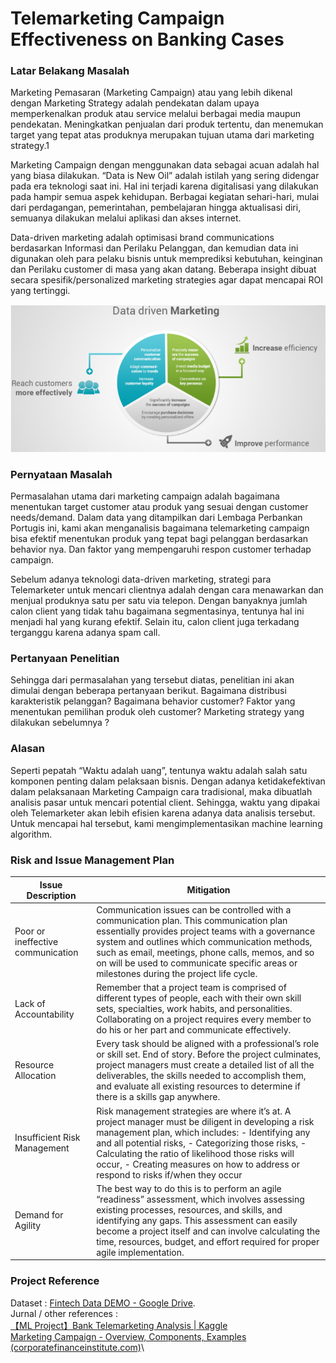 # Telemarketing Campaign Effectiveness on Banking Cases

### Latar Belakang Masalah
Marketing Pemasaran (Marketing Campaign) atau yang lebih dikenal dengan Marketing Strategy adalah pendekatan dalam upaya memperkenalkan produk atau service melalui berbagai media maupun pendekatan. Meningkatkan penjualan dari produk tertentu, dan menemukan target yang tepat atas produknya merupakan tujuan utama dari marketing strategy.1

Marketing Campaign dengan menggunakan data sebagai acuan adalah hal yang biasa dilakukan. “Data is New Oil” adalah istilah yang sering didengar pada era teknologi saat ini. Hal ini terjadi karena digitalisasi yang dilakukan pada hampir semua aspek kehidupan. Berbagai
kegiatan sehari-hari, mulai dari perdagangan, pemerintahan, pembelajaran hingga aktualisasi
diri, semuanya dilakukan melalui aplikasi dan akses internet. 

Data-driven marketing adalah optimisasi brand communications berdasarkan Informasi dan Perilaku Pelanggan, dan kemudian data ini digunakan oleh para pelaku bisnis untuk memprediksi kebutuhan, keinginan dan Perilaku customer di masa yang akan datang. Beberapa insight dibuat secara spesifik/personalized marketing strategies agar dapat mencapai ROI yang tertinggi. 

![Data Driven Marketing](https://github.com/annisanazi/telemarketing-effectiveness-ml/blob/main/dd.png)

### Pernyataan Masalah
Permasalahan utama dari marketing campaign adalah bagaimana menentukan target customer atau produk yang sesuai dengan customer needs/demand. Dalam data yang ditampilkan dari Lembaga Perbankan Portugis ini, kami akan menganalisis bagaimana telemarketing campaign bisa efektif menentukan produk yang tepat bagi pelanggan berdasarkan behavior nya.
Dan faktor yang mempengaruhi respon customer terhadap campaign.

Sebelum adanya teknologi data-driven marketing, strategi para Telemarketer untuk mencari clientnya adalah dengan cara menawarkan dan menjual produknya satu per satu via telepon. Dengan banyaknya jumlah calon client yang tidak tahu bagaimana segmentasinya, tentunya hal ini menjadi hal yang kurang efektif. Selain itu, calon client juga terkadang terganggu karena adanya spam call. 

### Pertanyaan Penelitian 
Sehingga dari permasalahan yang tersebut diatas, penelitian ini akan dimulai dengan beberapa pertanyaan berikut.
Bagaimana distribusi karakteristik pelanggan?
Bagaimana behavior customer?
Faktor yang menentukan pemilihan produk oleh customer? 
Marketing strategy yang dilakukan sebelumnya ?

### Alasan
Seperti pepatah “Waktu adalah uang”, tentunya waktu adalah salah satu komponen penting dalam pelaksaan bisnis. Dengan adanya ketidakefektivan dalam pelaksanaan Marketing Campaign cara tradisional, maka dibuatlah analisis pasar untuk mencari potential client. Sehingga, waktu yang dipakai oleh Telemarketer akan lebih efisien karena adanya data analisis tersebut. Untuk mencapai hal tersebut, kami mengimplementasikan machine learning algorithm.

### Risk and Issue Management Plan
| Issue Description | Mitigation |
| --- | --- |
| Poor or ineffective communication | Communication issues can be controlled with a communication plan. This communication plan essentially provides project teams with a governance system and outlines which communication methods, such as email, meetings, phone calls, memos, and so on will be used to communicate specific areas or milestones during the project life cycle. |
| Lack of Accountability| Remember that a project team is comprised of different types of people, each with their own skill sets, specialties, work habits, and personalities. Collaborating on a project requires every member to do his or her part and communicate effectively. |
| Resource Allocation | Every task should be aligned with a professional’s role or skill set. End of story. Before the project culminates, project managers must create a detailed list of all the deliverables, the skills needed to accomplish them, and evaluate all existing resources to determine if there is a skills gap anywhere. |
| Insufficient Risk Management | Risk management strategies are where it’s at. A project manager must be diligent in developing a risk management plan, which includes: - Identifying any and all potential risks, - Categorizing those risks, - Calculating the ratio of likelihood those risks will occur, - Creating measures on how to address or respond to risks if/when they occur |
| Demand for Agility | The best way to do this is to perform an agile “readiness” assessment, which involves assessing existing processes, resources, and skills, and identifying any gaps. This assessment can easily become a project itself and can involve calculating the time, resources, budget, and effort required for proper agile implementation. |

### Project Reference
Dataset : [Fintech Data DEMO - Google Drive](https://drive.google.com/drive/folders/1r6wfAKFYVPlCrFYSMVESPYHpisrUs2Jm).\
Jurnal / other references : \
[【ML Project】Bank Telemarketing Analysis | Kaggle](https://www.kaggle.com/code/yufengsui/ml-project-bank-telemarketing-analysis)\
[Marketing Campaign - Overview, Components, Examples (corporatefinanceinstitute.com)](https://corporatefinanceinstitute.com/resources/knowledge/other/marketing-campaign/)\
